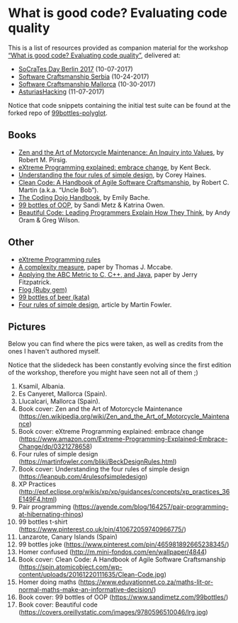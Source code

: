 # What is good code? Evaluating code quality

This is a list of resources provided as companion material for the workshop [“What is good code? Evaluating code quality”](https://www.meetup.com/Software-Craftsmanship-Serbia/events/244400269/), delivered at:

- [SoCraTes Day Berlin 2017](https://www.meetup.com/Software-Craftsmanship-Berlin/events/241973901/) (10-07-2017)
- [Software Craftsmanship Serbia](https://www.meetup.com/Software-Craftsmanship-Serbia/events/244400269/) (10-24-2017)
- [Software Craftsmanship Mallorca](https://www.meetup.com/Mallorca-Software-Craftsmanship/events/244506252/) (10-30-2017)
- [AsturiasHacking](https://www.meetup.com/AsturiasHacking/events/244424657/) (11-07-2017)

Notice that code snippets containing the initial test suite can be found at the forked repo of [99bottles-polyglot](https://github.com/dcarral/99bottles-polyglot).

## Books

* [Zen and the Art of Motorcycle Maintenance: An Inquiry into Values](https://en.wikipedia.org/wiki/Zen_and_the_Art_of_Motorcycle_Maintenance), by Robert M. Pirsig.
* [eXtreme Programming explained: embrace change](https://www.amazon.com/Extreme-Programming-Explained-Embrace-Change/dp/0321278658), by Kent Beck.
* [Understanding the four rules of simple design](https://leanpub.com/4rulesofsimpledesign), by Corey Haines.
* [Clean Code: A Handbook of Agile Software Craftsmanship](https://www.amazon.com/Clean-Code-Handbook-Software-Craftsmanship/dp/0132350882), by Robert C. Martin (a.k.a. “Uncle Bob”).
* [The Coding Dojo Handbook](https://leanpub.com/codingdojohandbook), by Emily Bache.
* [99 bottles of OOP](https://www.sandimetz.com/99bottles/), by Sandi Metz & Katrina Owen.
* [Beautiful Code: Leading Programmers Explain How They Think](http://shop.oreilly.com/product/9780596510046.do), by Andy Oram & Greg Wilson.


## Other

* [eXtreme Programming rules](http://www.extremeprogramming.org/rules.html)
* [A complexity measure](http://www.literateprogramming.com/mccabe.pdf), paper by Thomas J. Mccabe.
* [Applying the ABC Metric to C, C++, and Java](http://www.softwarerenovation.com/ABCMetric.pdf), paper by Jerry Fitzpatrick.
* [Flog (Ruby gem)](https://github.com/seattlerb/flog)
* [99 bottles of beer (kata)](https://rosettacode.org/wiki/99_Bottles_of_Beer)
* [Four rules of simple design](https://martinfowler.com/bliki/BeckDesignRules.html), article by Martin Fowler.

## Pictures

Below you can find where the pics were taken, as well as credits from the ones I haven't authored myself.

Notice that the slidedeck has been constantly evolving since the first edition of the workshop, therefore you might have seen not all of them ;)

1. Ksamil, Albania.
2. Es Canyeret, Mallorca (Spain).
3. Llucalcari, Mallorca (Spain).
4. Book cover: Zen and the Art of Motorcycle Maintenance (https://en.wikipedia.org/wiki/Zen_and_the_Art_of_Motorcycle_Maintenance)
5. Book cover: eXtreme Programming explained: embrace change
(https://www.amazon.com/Extreme-Programming-Explained-Embrace-Change/dp/0321278658)
6. Four rules of simple design
(https://martinfowler.com/bliki/BeckDesignRules.html)
7. Book cover: Understanding the four rules of simple design
(https://leanpub.com/4rulesofsimpledesign)
8. XP Practices (http://epf.eclipse.org/wikis/xp/xp/guidances/concepts/xp_practices_36E149F4.html)
9. Pair programming
(https://ayende.com/blog/164257/pair-programming-at-hibernating-rhinos)
10. 99 bottles t-shirt (https://www.pinterest.co.uk/pin/410672059740966775/)
11. Lanzarote, Canary Islands (Spain)
12. 99 bottles joke (https://www.pinterest.com/pin/465981892665238345/)
13. Homer confused (http://m.mini-fondos.com/en/wallpaper/4844)
14. Book cover: Clean Code: A Handbook of Agile Software Craftsmanship (https://spin.atomicobject.com/wp-content/uploads/20161220111635/Clean-Code.jpg)
15. Homer doing maths (https://www.eduvationnet.co.za/maths-lit-or-normal-maths-make-an-informative-decision/)
16. Book cover: 99 bottles of OOP (https://www.sandimetz.com/99bottles/)
17. Book cover: Beautiful code (https://covers.oreillystatic.com/images/9780596510046/lrg.jpg)

